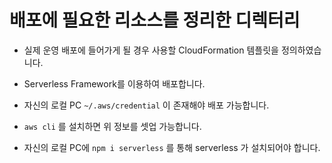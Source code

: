 # 배포에 필요한 리소스를 정리한 디렉터리

- 실제 운영 배포에 들어가게 될 경우 사용할 CloudFormation 템플릿을 정의하였습니다.

- Serverless Framework를 이용하여 배포합니다.

- 자신의 로컬 PC `~/.aws/credential` 이 존재해야 배포 가능합니다.
- `aws cli` 를 설치하면 위 정보를 셋업 가능합니다.
- 자신의 로컬 PC에 `npm i serverless` 를 통해 serverless 가 설치되어야 합니다.